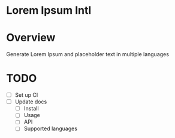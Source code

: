 # Lorem Ipsum Intl

# Overview

Generate Lorem Ipsum and placeholder text in multiple languages

# TODO

- [ ] Set up CI
- [ ] Update docs
  - [ ] Install
  - [ ] Usage
  - [ ] API
  - [ ] Supported languages
